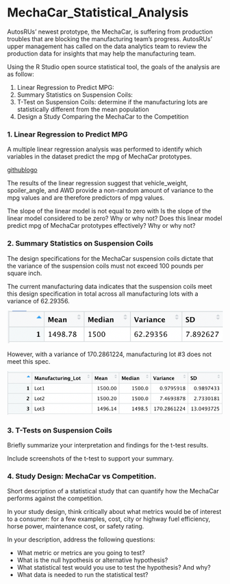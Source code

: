 # MechaCar_Statistical_Analysis

AutosRUs’ newest prototype, the MechaCar, is suffering from production troubles that are blocking the manufacturing team’s progress.  AutosRUs’ upper management has called on the data analytics team to review the production data for insights that may help the manufacturing team.

Using the R Studio open source statistical tool, the goals of the analysis are as follow:

1. Linear Regression to Predict MPG: 
2. Summary Statistics on Suspension Coils: 
3. T-Test on Suspension Coils: determine if the manufacturing lots are statistically different from the mean population
4. Design a Study Comparing the MechaCar to the Competition


### 1. Linear Regression to Predict MPG

A multiple linear regression analysis was performed to identify which variables in the dataset predict the mpg of MechaCar prototypes.

[githublogo](mpg.lm.png)

The results of the linear regression suggest that vehicle_weight, spoiler_angle, and AWD provide a non-random amount of variance to the mpg values and are therefore predictors of mpg values.

The slope of the linear model is not equal to zero with 
Is the slope of the linear model considered to be zero? Why or why not?
Does this linear model predict mpg of MechaCar prototypes effectively? Why or why not?



### 2. Summary Statistics on Suspension Coils

The design specifications for the MechaCar suspension coils dictate that the variance of the suspension coils must not exceed 100 pounds per square inch. 

The current manufacturing data indicates that the suspension coils meet this design specification in total across all manufacturing lots with a variance of 62.29356.

<img src="https://github.com/rciminera/MechaCar_Statistical_Analysis/blob/main/Screen_Shots/total_summary.png" width = "800" >


However, with a variance of 170.2861224, manufacturing lot #3 does not meet this spec.

<img src="https://github.com/rciminera/MechaCar_Statistical_Analysis/blob/main/Screen_Shots/lot_summary.png" width = "800" >


### 3. T-Tests on Suspension Coils

Briefly summarize your interpretation and findings for the t-test results. 

Include screenshots of the t-test to support your summary.

### 4. Study Design: MechaCar vs Competition.
Short description of a statistical study that can quantify how the MechaCar performs against the competition. 

In your study design, think critically about what metrics would be of interest to a consumer: for a few examples, cost, city or highway fuel efficiency, horse power, maintenance cost, or safety rating.

In your description, address the following questions:
-  What metric or metrics are you going to test?
- What is the null hypothesis or alternative hypothesis?
- What statistical test would you use to test the hypothesis? And why?
- What data is needed to run the statistical test?
